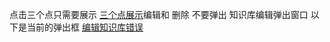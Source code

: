 点击三个点只需要展示 [三个点展示](7.menus.png)编辑和 删除 不要弹出 知识库编辑弹出窗口
以下是当前的弹出框 [编辑知识库错误](6.点击三个点只需要展示%20编辑和%20删除%20不要弹出%20知识库编辑弹出窗口.png)
